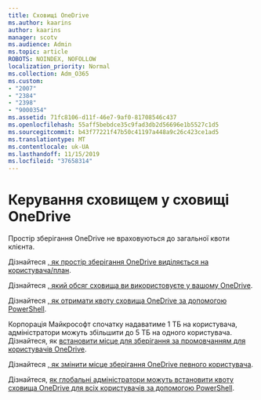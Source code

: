 ```yaml
---
title: Сховищі OneDrive
ms.author: kaarins
author: kaarins
manager: scotv
ms.audience: Admin
ms.topic: article
ROBOTS: NOINDEX, NOFOLLOW
localization_priority: Normal
ms.collection: Adm_O365
ms.custom:
- "2007"
- "2384"
- "2398"
- "9000354"
ms.assetid: 71fc8106-d11f-46e7-9af0-81708546c437
ms.openlocfilehash: 55aff5bebdce35c9fad3db2d56696e1b5527c1d5
ms.sourcegitcommit: b43f77221f47b50c41197a448a9c26c423ce1ad5
ms.translationtype: MT
ms.contentlocale: uk-UA
ms.lasthandoff: 11/15/2019
ms.locfileid: "37658314"
---
```

# <a name="manage-your-onedrive-storage"></a>Керування сховищем у сховищі OneDrive

Простір зберігання OneDrive не враховуються до загальної квоти клієнта. 

Дізнайтеся [, як простір зберігання OneDrive виділяється на користувача/план](https://docs.microsoft.com/office365/servicedescriptions/onedrive-for-business-service-description?redirectedfrom=MSDN#storage-space-per-user).

Дізнайтеся [, який обсяг сховища ви використовуєте у вашому OneDrive](https://support.office.com/article/manage-your-onedrive-for-business-storage-31519161-059c-4764-b6f8-f5cd29f7fe68).

Дізнайтеся [, як отримати квоту сховища OneDrive за допомогою PowerShell](https://gallery.technet.microsoft.com/scriptcenter/OneDrive-for-Business-0cb45614).

Корпорація Майкрософт спочатку надаватиме 1 ТБ на користувача, адміністратори можуть збільшити до 5 ТБ на одного користувача. Дізнайтеся, як [встановити місце для зберігання за промовчанням для користувачів OneDrive](https://docs.microsoft.com/onedrive/set-default-storage-space).

Дізнайтеся [, як змінити місце зберігання OneDrive певного користувача](https://docs.microsoft.com/onedrive/change-user-storage).

Дізнайтеся, [як глобальні адміністратори можуть встановити квоту сховища OneDrive для всіх користувачів за допомогою PowerShell](https://gallery.technet.microsoft.com/office/How-to-set-OneDrive-for-8b61365b).
  